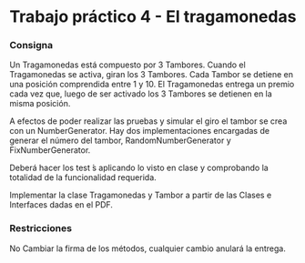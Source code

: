# Trabajo práctico 4 - El tragamonedas

### Consigna
Un Tragamonedas está compuesto por 3 Tambores.
Cuando el Tragamonedas se activa, giran los 3 Tambores. Cada Tambor se detiene en una posición comprendida entre 1 y 10.
El Tragamonedas entrega un premio cada vez que, luego de ser activado los 3 Tambores se detienen en la misma posición.

A efectos de poder realizar las pruebas y simular el giro el tambor se crea con un NumberGenerator.
Hay dos implementaciones encargadas de generar el número del tambor, RandomNumberGenerator y FixNumberGenerator.

Deberá hacer los test ́s aplicando lo visto en clase y comprobando la totalidad de la funcionalidad requerida.

Implementar la clase Tragamonedas y Tambor a partir de las Clases e Interfaces dadas en el PDF.

### Restricciones
No Cambiar la firma de los métodos, cualquier cambio anulará la entrega.
